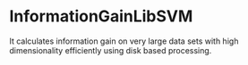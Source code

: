 # InformationGainLibSVM
It calculates information gain on very large data sets with high dimensionality efficiently using disk based processing. 
